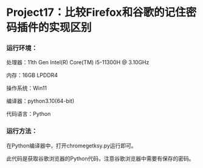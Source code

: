 # Project17：比较Firefox和谷歌的记住密码插件的实现区别

### 运行环境：

处理器：11th Gen Intel(R) Core(TM) i5-11300H @ 3.10GHz

内存：16GB LPDDR4

操作系统：Win11

编译器：python3.10(64-bit)

代码语言：Python

### 运行方法：

在Python编译器中，打开chromegetksy.py运行即可。

此代码是获取谷歌浏览器的Python代码，注意谷歌浏览器中需要有保存的密码。
